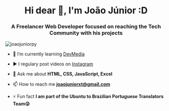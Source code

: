 <h1 align="center">Hi dear 👋, I'm João Júnior :D</h1>
<h3 align="center">A Freelancer Web Developer focused on reaching the Tech Community with his projects</h3>
<p align="left"> <img src="https://komarev.com/ghpvc/?username=joaojuniorpy" alt="joaojuniorpy" /> </p>

- 🌱 I’m currently learning [DevMedia](https://www.devmedia.com.br/)

- ▶️ I regulary post videos on [Instagram](https://www.instagram.com/____eojao)

- 💬 Ask me about **HTML, CSS, JavaScript, Excel**

- 📫 How to reach me **joaojuniorxt@gmail.com**

- ⚡ Fun fact **I am part of the Ubuntu to Brazilian Portuguese Translators Team😜**

<p align="center">
 <link rel="stylesheet" href="https://cdn.jsdelivr.net/gh/devicons/devicon@v2.15.1/devicon.min.css">
</p>

<p align="center">
<link rel="stylesheet" href="https://cdn.jsdelivr.net/gh/devicons/devicon@v2.15.1/devicon.min.css">
</p>
